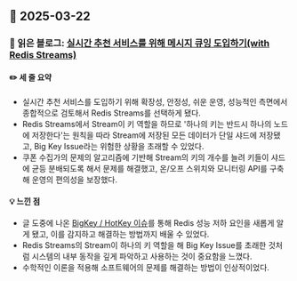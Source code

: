 ## 📅 2025-03-22
### 📖 읽은 블로그: [실시간 추천 서비스를 위해 메시지 큐잉 도입하기(with Redis Streams)](https://techblog.lycorp.co.jp/ko/building-a-messaging-queuing-system-with-redis-streams)
#### ✏️ 세 줄 요약
- 실시간 추천 서비스를 도입하기 위해 확장성, 안정성, 쉬운 운영, 성능적인 측면에서 종합적으로 검토해서 Redis Streams를 선택하게 됐다.
- Redis Streams에서 Stream이 키 역할을 하므로 '하나의 키는 반드시 하나의 노드에 저장한다'는 원칙을 따라 Stream에 저장된 모든 데이터가 단일 샤드에 저장됐고, Big Key Issue라는 위험한 상황을 초래할 수 있었다. 
- 쿠폰 수집가의 문제의 알고리즘에 기반해 Stream의 키의 개수를 늘려 키들이 샤드에 균등 분배되도록 해서 문제를 해결했고, 온/오프 스위치와 모니터링 API를 구축해 운영의 편의성을 보장했다.
#### 💡 느낀 점
- 글 도중에 나온 [BigKey / HotKey 이슈](https://dev.to/mrboogiej/deep-dive-of-bigkey-and-hotkey-issues-in-redis-what-they-are-how-to-discover-how-to-handle-4ldl)를 통해 Redis 성능 저하 요인을 새롭게 알게 됐고, 이를 감지하고 해결하는 방법까지 배울 수 있었다.
- Redis Streams의 Stream이 하나의 키 역할을 해 Big Key Issue를 초래한 것처럼 시스템의 내부 동작을 깊게 파악하고 사용하는 것이 중요함을 느꼈다.
- 수학적인 이론을 적용해 소프트웨어의 문제를 해결하는 방법이 인상적이었다.

